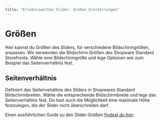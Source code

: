 ```yaml
---
title: "Erlebniswelten Slider: Größen Einstellungen"
---
```


# Größen
Hier kannst du Größen des Sliders, für verschiedene Bildschirmgrößen, anpassen. Wir verwenden die Bildschirm Größen des Shopware Standard Storefronts. Wähle eine Bildschirmgröße und lege Optionen wie zum Beispiel das Seitenverhältnis fest.

## Seitenverhältnis
Definiert das Seitenvehältnis des Sliders in Shopwares Standard Bildschirmbreiten. Wähle die entsprechende Bildschirmbreite und lege das Seitenverhältnis fest. Du hast auch die Möglichkeit eine maximale Höhe festzulegen, die der Slider nicht überschreiten darf.  

Einen ausführlichen Guide zu den Slider-Größen [findest du hier](/de/documentation/slider-sizing).